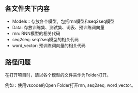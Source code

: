 ## 各文件夹下内容

- Models：存放各个模型。包括rnn模型和seq2seq模型
- Data: 存放训练集、测试集、词表、预训练词向量
- rnn: RNN模型的相关代码
- seq2seq: seq2seq模型的相关代码
- word_vector: 预训练词向量的相关代码

## 路径问题

在打开项目时，请以各个模型的文件夹作为Folder打开。

例如：使用vscode的Open Folder打开rnn, seq2seq, word_vector。